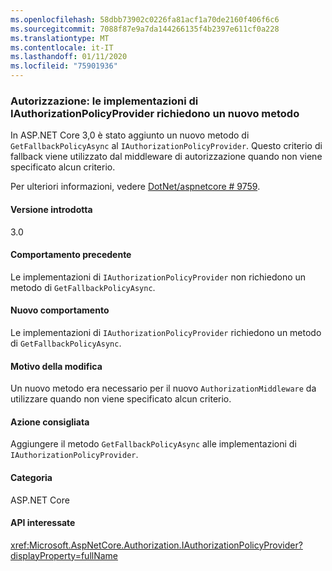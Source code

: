 ```yaml
---
ms.openlocfilehash: 58dbb73902c0226fa81acf1a70de2160f406f6c6
ms.sourcegitcommit: 7088f87e9a7da144266135f4b2397e611cf0a228
ms.translationtype: MT
ms.contentlocale: it-IT
ms.lasthandoff: 01/11/2020
ms.locfileid: "75901936"
---
```

### <a name="authorization-iauthorizationpolicyprovider-implementations-require-new-method"></a>Autorizzazione: le implementazioni di IAuthorizationPolicyProvider richiedono un nuovo metodo

In ASP.NET Core 3,0 è stato aggiunto un nuovo metodo di `GetFallbackPolicyAsync` al `IAuthorizationPolicyProvider`. Questo criterio di fallback viene utilizzato dal middleware di autorizzazione quando non viene specificato alcun criterio.

Per ulteriori informazioni, vedere [DotNet/aspnetcore # 9759](https://github.com/dotnet/aspnetcore/pull/9759).

#### <a name="version-introduced"></a>Versione introdotta

3.0

#### <a name="old-behavior"></a>Comportamento precedente

Le implementazioni di `IAuthorizationPolicyProvider` non richiedono un metodo di `GetFallbackPolicyAsync`.

#### <a name="new-behavior"></a>Nuovo comportamento

Le implementazioni di `IAuthorizationPolicyProvider` richiedono un metodo di `GetFallbackPolicyAsync`.

#### <a name="reason-for-change"></a>Motivo della modifica

Un nuovo metodo era necessario per il nuovo `AuthorizationMiddleware` da utilizzare quando non viene specificato alcun criterio.

#### <a name="recommended-action"></a>Azione consigliata

Aggiungere il metodo `GetFallbackPolicyAsync` alle implementazioni di `IAuthorizationPolicyProvider`.

#### <a name="category"></a>Categoria

ASP.NET Core

#### <a name="affected-apis"></a>API interessate

<xref:Microsoft.AspNetCore.Authorization.IAuthorizationPolicyProvider?displayProperty=fullName>

<!-- 

#### Affected APIs

`T:Microsoft.AspNetCore.Authorization.IAuthorizationPolicyProvider`

-->
